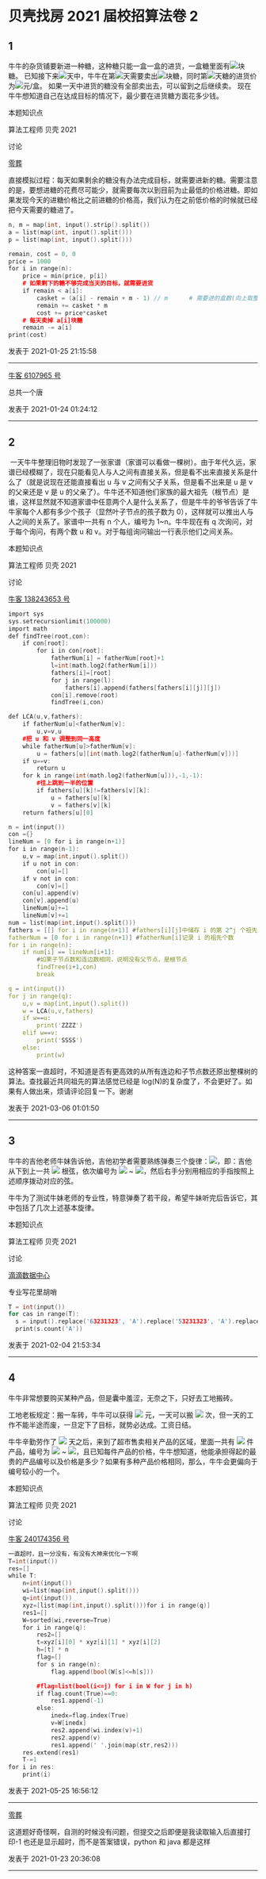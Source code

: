 # 贝壳找房 2021 届校招算法卷 2

## 1

牛牛的杂货铺要新进一种糖，这种糖只能一盒一盒的进货，一盒糖里面有![](img/d8206a8ccb330dc3eb991f61746f81b7.svg)块糖。
已知接下来![](img/ff9444dc223cf935fc0b1ad7803a4598.svg)天中，牛牛在第![](img/bdc2691474ad3499ccdb5eb8f9c866f2.svg)天需要卖出![](img/99cbc9388e7c558bd164410b1d18f54f.svg)块糖，同时第![](img/bdc2691474ad3499ccdb5eb8f9c866f2.svg)天糖的进货价为![](img/6693b5197440bc865f80445f5e5d1625.svg)元/盒。
如果一天中进货的糖没有全部卖出去，可以留到之后继续卖。
现在牛牛想知道自己在达成目标的情况下，最少要在进货糖方面花多少钱。

本题知识点

算法工程师 贝壳 2021

讨论

[零葬](https://www.nowcoder.com/profile/75718849)

直接模拟过程：每天如果剩余的糖没有办法完成目标，就需要进新的糖。需要注意的是，要想进糖的花费尽可能少，就需要每次以到目前为止最低的价格进糖。即如果发现今天的进糖价格比之前进糖的价格高，我们认为在之前低价格的时候就已经把今天需要的糖进了。

```cpp
n, m = map(int, input().strip().split())
a = list(map(int, input().split()))
p = list(map(int, input().split()))

remain, cost = 0, 0
price = 1000
for i in range(n):
    price = min(price, p[i])
    # 如果剩下的糖不够完成当天的目标，就需要进货
    if remain < a[i]:
        casket = (a[i] - remain + m - 1) // m      # 需要进的盒数(向上取整)
        remain += casket * m
        cost += price*casket
    # 每天卖掉 a[i]块糖
    remain -= a[i]
print(cost)
```

发表于 2021-01-25 21:15:58

* * *

[牛客 6107965 号](https://www.nowcoder.com/profile/6107965)

总共一个唐

发表于 2021-01-24 01:24:12

* * *

## 2

 一天牛牛整理旧物时发现了一张家谱（家谱可以看做一棵树）。由于年代久远，家谱已经模糊了，现在只能看见人与人之间有直接关系，但是看不出来直接关系是什么了（就是说现在还能直接看出 u 与 v 之间有父子关系，但是看不出来是 u 是 v 的父亲还是 v 是 u 的父亲了）。牛牛还不知道他们家族的最大祖先（根节点）是谁，这样显然就不知道家谱中任意两个人是什么关系了，但是牛牛的爷爷告诉了牛牛家每个人都有多少个孩子（显然叶子节点的孩子数为 0），这样就可以推出人与人之间的关系了。家谱中一共有 n 个人，编号为 1~n。牛牛现在有 q 次询问，对于每个询问，有两个数 u 和 v。对于每组询问输出一行表示他们之间关系。

本题知识点

算法工程师 贝壳 2021

讨论

[牛客 138243653 号](https://www.nowcoder.com/profile/138243653)

```cpp
import sys   
sys.setrecursionlimit(100000)
import math
def findTree(root,con):
    if con[root]:
        for i in con[root]:
            fatherNum[i] = fatherNum[root]+1
            l=int(math.log2(fatherNum[i]))
            fathers[i]=[root]
            for j in range(l):
                fathers[i].append(fathers[fathers[i][j]][j])
            con[i].remove(root)
            findTree(i,con)

def LCA(u,v,fathers):
    if fatherNum[u]<fatherNum[v]:
        u,v=v,u
    #把 u 和 v 调整到同一高度
    while fatherNum[u]>fatherNum[v]:
        u = fathers[u][int(math.log2(fatherNum[u]-fatherNum[v]))]
    if u==v:
        return u
    for k in range(int(math.log2(fatherNum[u])),-1,-1):
        #往上跳到一半的位置
        if fathers[u][k]!=fathers[v][k]:
            u = fathers[u][k]
            v = fathers[v][k]
    return fathers[u][0]

n = int(input())
con ={}
lineNum = [0 for i in range(n+1)]
for i in range(n-1):
    u,v = map(int,input().split())
    if u not in con:
        con[u]=[]
    if v not in con:
        con[v]=[]
    con[u].append(v)
    con[v].append(u)
    lineNum[u]+=1
    lineNum[v]+=1
num = list(map(int,input().split()))
fathers = [[] for i in range(n+1)] #fathers[i][j]中储存 i 的第 2^j 个祖先
fatherNum = [0 for i in range(n+1)] #fatherNum[i]记录 i 的祖先个数
for i in range(n):
    if num[i] == lineNum[i+1]: 
        #如果子节点数和连边数相同，说明没有父节点，是根节点
        findTree(i+1,con)
        break

q = int(input())
for j in range(q):
    u,v = map(int,input().split())
    w = LCA(u,v,fathers)
    if w==u:
        print('ZZZZ')
    elif w==v:
        print('SSSS')
    else:
        print(w)
```

这种答案一直超时，不知道是否有更高效的从所有连边和子节点数还原出整棵树的算法。查找最近共同祖先的算法感觉已经是 log(N)的复杂度了，不会更好了。如果有人做出来，烦请评论回复一下。谢谢

发表于 2021-03-06 01:01:50

* * *

## 3

牛牛的吉他老师牛妹告诉他，吉他初学者需要熟练弹奏三个旋律：![](img/279f3cdd53c4f057184ea3c81ee7ae4b.svg)，即：吉他从下到上一共 ![](img/000cf0b70e750ea740bb56e204685303.svg) 根弦，依次编号为 ![](img/941274f1a651e79ecf2631d2050fc180.svg) ~ ![](img/000cf0b70e750ea740bb56e204685303.svg)，然后右手分别用相应的手指按照上述顺序拨动对应的弦。

牛牛为了测试牛妹老师的专业性，特意弹奏了若干段，希望牛妹听完后告诉它，其中包括了几次上述基本旋律。

本题知识点

算法工程师 贝壳 2021

讨论

[滴滴数据中心](https://www.nowcoder.com/profile/6693394)

专业写花里胡哨

```cpp
T = int(input())
for cas in range(T):
  s = input().replace('63231323', 'A').replace('53231323', 'A').replace('43231323', 'A')
  print(s.count('A'))
```

发表于 2021-02-04 21:53:34

* * *

## 4

牛牛非常想要购买某种产品，但是囊中羞涩，无奈之下，只好去工地搬砖。

工地老板规定：搬一车砖，牛牛可以获得 ![](img/c107bc89fb80652af2792cbfc829e7f4.svg) 元，一天可以搬 ![](img/1f3bf992cb68deda6000647c53a27a53.svg) 次，但一天的工作不能半途而废，一旦定下了目标，就势必达成。工资日结。

牛牛辛勤劳作了 ![](img/a5052e37948c2995ab0d5ae0ccb196e3.svg) 天之后，来到了超市售卖相关产品的区域，里面一共有 ![](img/ff9444dc223cf935fc0b1ad7803a4598.svg) 件产品，编号为 ![](img/941274f1a651e79ecf2631d2050fc180.svg) ~ ![](img/ff9444dc223cf935fc0b1ad7803a4598.svg)，且已知每件产品的价格，牛牛想知道，他能承担得起的最贵的产品编号以及价格是多少？如果有多种产品价格相同，那么，牛牛会更偏向于编号较小的一个。

本题知识点

算法工程师 贝壳 2021

讨论

[牛客 240174356 号](https://www.nowcoder.com/profile/240174356)

```cpp
一直超时，且一分没有，有没有大神来优化一下啊
T=int(input())
res=[]
while T:
    n=int(input())
    wi=list(map(int,input().split()))
    q=int(input())
    xyz=[list(map(int,input().split()))for i in range(q)]
    res1=[]
    W=sorted(wi,reverse=True)
    for i in range(q):
        res2=[]
        t=xyz[i][0] * xyz[i][1] * xyz[i][2]
        h=[t] * n
        flag=[]
        for s in range(n):
            flag.append(bool(W[s]<=h[s]))

        #flag=list(bool(i<=j) for i in W for j in h)
        if flag.count(True)==0:
            res1.append(-1)
        else:
            inedx=flag.index(True)
            v=W[inedx]
            res2.append(wi.index(v)+1)
            res2.append(v)
            res1.append(' '.join(map(str,res2)))
    res.extend(res1)
    T-=1
for i in res:
    print(i)

```

发表于 2021-05-25 16:56:12

* * *

[零葬](https://www.nowcoder.com/profile/75718849)

这道题好奇怪啊，自测的时候没有问题，但提交之后即便是我读取输入后直接打印-1 也还是显示超时，而不是答案错误，python 和 java 都是这样

发表于 2021-01-23 20:36:08

* * *